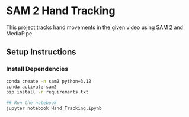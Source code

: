 # SAM 2 Hand Tracking

This project tracks hand movements in the given video using SAM 2 and MediaPipe.

## Setup Instructions

### Install Dependencies
```sh
conda create -n sam2 python=3.12
conda activate sam2
pip install -r requirements.txt

## Run the notebook
jupyter notebook Hand_Tracking.ipynb




